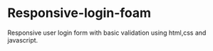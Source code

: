 # Responsive-login-foam
Responsive user login form with basic validation using html,css and javascript.
